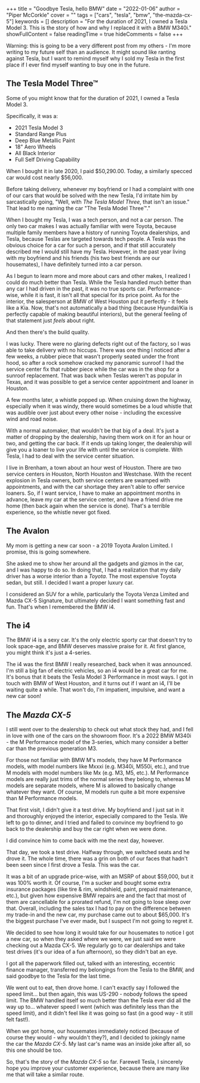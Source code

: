 +++
title = "Goodbye Tesla, hello BMW"
date = "2022-01-06"
author = "Piper McCorkle"
cover = ""
tags = ["cars", "tesla", "bmw", "the-mazda-cx-5"]
keywords = []
description = "For the duration of 2021, I owned a Tesla Model 3. This is the story of how and why I replaced it with a BMW M340i."
showFullContent = false
readingTime = true
hideComments = false
+++

Warning: this is going to be a very different post from my others - I'm more
writing to my future self than an audience. It might sound like ranting against
Tesla, but I want to remind myself why I sold my Tesla in the first place if I
ever find myself wanting to buy one in the future.

## The Tesla Model Three™

Some of you might know that for the duration of 2021, I owned a Tesla Model 3.

<!-- TODO photo -->

Specifically, it was a:

- 2021 Tesla Model 3
- Standard Range Plus
- Deep Blue Metallic Paint
- 18" Aero Wheels
- All Black Interior
- Full Self Driving Capability

<!-- TODO photo -->

When I bought it in late 2020, I paid $50,290.00. Today, a similarly specced
car would cost nearly $56,000.

Before taking delivery, whenever my boyfriend or I had a complaint with one of
our cars that would be solved with the new Tesla, I'd irritate him by
sarcastically going, "Well, with _The Tesla Model Three_, that isn't an issue."
That lead to me naming the car "The Tesla Model Three™️."

When I bought my Tesla, I was a tech person, and not a car person. The only two
car makes I was actually familiar with were Toyota, because multiple family
members have a history of running Toyota dealerships, and Tesla, because Teslas
are targeted towards tech people. A Tesla was the obvious choice for a car for
such a person, and if that still accurately described me I would still have my
Tesla. However, in the past year living with my boyfriend and his friends (his
two best friends are our housemates), I have definitely turned into a car
person.

<!-- TODO photo -->

As I begun to learn more and more about cars and other makes, I realized I
could do much better than Tesla. While the Tesla handled much better than any
car I had driven in the past, it was no true sports car. Performance-wise,
while it is fast, it isn't all that special for its price point. As for the
interior, the salesperson at BMW of West Houston put it perfectly - it feels
like a Kia. Now, that's not automatically a bad thing (because Hyundai/Kia is
perfectly capable of making beautiful interiors), but the general feeling of
that statement just _feels_ about right.

And then there's the build quality.

I was lucky. There were no glaring defects right out of the factory, so I was
able to take delivery with no hiccups. There was one thing I noticed after a
few weeks, a rubber piece that wasn't properly seated under the front hood, so
after a rock somehow cracked my panoramic sunroof I had the service center fix
that rubber piece while the car was in the shop for a sunroof replacement. That
was back when Teslas weren't as popular in Texas, and it was possible to get a
service center appointment and loaner in Houston.

A few months later, a whistle popped up. When cruising down the highway,
especially when it was windy, there would sometimes be a loud whistle that was
audible over just about every other noise - including the excessive wind and
road noise.

With a normal automaker, that wouldn't be that big of a deal. It's just a
matter of dropping by the dealership, having them work on it for an hour or two,
and getting the car back. If it ends up taking longer, the dealership will
give you a loaner to live your life with until the service is complete. With
Tesla, I had to deal with the service center situation.

I live in Brenham, a town about an hour west of Houston. There are two service
centers in Houston, North Houston and Westchase. With the recent explosion in
Tesla owners, both service centers are swamped with appointments, and with the
car shortage they aren't able to offer service loaners. So, if I want service,
I have to make an appointment months in advance, leave my car at the service
center, and have a friend drive me home (then back again when the service is
done). That's a terrible experience, so the whistle never got fixed.

## The Avalon

My mom is getting a new car soon - a 2019 Toyota Avalon Limited. I promise,
this is going somewhere.

<!-- TODO photo -->

She asked me to show her around all the gadgets and gizmos in the car, and I
was happy to do so. In doing that, I had a realization that my daily driver has
a worse interior than a _Toyota_. The most expensive Toyota sedan, but still. I
decided I want a proper luxury car.

I considered an SUV for a while, particularly the Toyota Venza Limited and
Mazda CX-5 Signature, but ultimately decided I want something fast and fun.
That's when I remembered the BMW i4.

## The i4

<!-- TODO photo -->

The BMW i4 is a sexy car. It's the only electric sporty car that doesn't try to
look space-age, and BMW deserves massive praise for it. At first glance, you
might think it's just a 4-series.

The i4 was the first BMW I really researched, back when it was announced. I'm
still a big fan of electric vehicles, so an i4 would be a great car for me.
It's bonus that it beats the Tesla Model 3 Performance in most ways. I got in
touch with BMW of West Houston, and it turns out if I want an i4, I'll be
waiting quite a while. That won't do, I'm impatient, impulsive, and want a new
car soon!

## The _Mazda CX-5_

I still went over to the dealership to check out what stock they had, and I
fell in love with one of the cars on the showroom floor. It's a 2022 BMW M340i -
the M Performance model of the 3-series, which many consider a better car than
the previous generation M3.

<!-- TODO photo -->

For those not familiar with BMW M's models, they have M Performance models,
with model numbers like Mxxxi (e.g. M340i, M550i, etc.), and true M models with
model numbers like Mx (e.g. M3, M5, etc.). M Performance models are really just
trims of the normal series they belong to, whereas M models are separate models,
where M is allowed to basically change whatever they want. Of course, M models
run quite a bit more expensive than M Performance models.

That first visit, I didn't give it a test drive. My boyfriend and I just sat in
it and thoroughly enjoyed the interior, especially compared to the Tesla. We
left to go to dinner, and I tried and failed to convince my boyfriend to go
back to the dealership and buy the car right when we were done.

I did convince him to come back with me the next day, however.

That day, we took a test drive. Halfway through, we switched seats and he drove
it. The whole time, there was a grin on both of our faces that hadn't been seen
since I first drove a Tesla. This was the car.

It was a bit of an upgrade price-wise, with an MSRP of about $59,000, but it
was 100% worth it. Of course, I'm a sucker and bought some extra insurance
packages (like tire & rim, windshield, paint, prepaid maintenance, etc.), but
given how expensive BMW repairs are and the fact that most of them are
cancellable for a prorated refund, I'm not going to lose sleep over that.
Overall, including the sales tax I had to pay on the difference between my
trade-in and the new car, my purchase came out to about $65,000. It's the
biggest purchase I've ever made, but I suspect I'm not going to regret it.

We decided to see how long it would take for our housemates to notice I got a
new car, so when they asked where we were, we just said we were checking out a
Mazda CX-5. We regularly go to car dealerships and take test drives (it's our
idea of a fun afternoon), so they didn't bat an eye.

I got all the paperwork filled out, talked with an interesting, eccentric
finance manager, transferred my belongings from the Tesla to the BMW, and said
goodbye to the Tesla for the last time.

We went out to eat, then drove home. I can't exactly say I followed the speed
limit... but then again, this was US-290 - nobody follows the speed limit. The
BMW handled itself so much better than the Tesla ever did all the way up to...
whatever speed I went (which was definitely less than the speed limit), and it
didn't feel like it was going so fast (in a good way - it still felt fast!).

When we got home, our housemates immediately noticed (because of course they
would - why wouldn't they?), and I decided to jokingly name the car the
_Mazda CX-5_. My last car's name was an inside joke after all, so this one
should be too.

So, that's the story of the _Mazda CX-5_ so far. Farewell Tesla, I sincerely
hope you improve your customer experience, because there are many like me that
will take a similar route.
